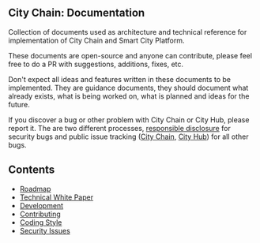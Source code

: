 City Chain: Documentation
-----------------------

Collection of documents used as architecture and technical reference for implementation of City Chain and Smart City Platform.

These documents are open-source and anyone can contribute, please feel free to do a PR with suggestions, additions, fixes, etc.

Don't expect all ideas and features written in these documents to be implemented. They are guidance documents, they should
document what already exists, what is being worked on, what is planned and ideas for the future.

If you discover a bug or other problem with City Chain or City Hub, please report it. The are two different processes, 
[responsible disclosure](SECURITY-ISSUES.md) for security bugs and public issue tracking ([City Chain](https://github.com/CityChainFoundation/city-chain/issues), [City Hub](https://github.com/CityChainFoundation/city-hub/issues)) for all other bugs.

## Contents

* [Roadmap](ROADMAP.md)
* [Technical White Paper](WHITEPAPER.md)
* [Development](DEVELOPMENT.md)
* [Contributing](CONTRIBUTING.md)
* [Coding Style](CODING-STYLE.md)
* [Security Issues](SECURITY-ISSUES.md)
